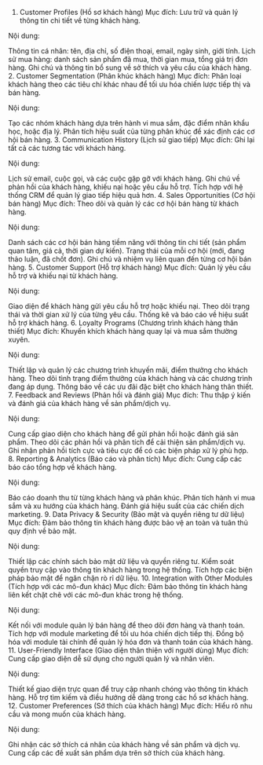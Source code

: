 1. Customer Profiles (Hồ sơ khách hàng)
Mục đích: Lưu trữ và quản lý thông tin chi tiết về từng khách hàng.

Nội dung:

Thông tin cá nhân: tên, địa chỉ, số điện thoại, email, ngày sinh, giới tính.
Lịch sử mua hàng: danh sách sản phẩm đã mua, thời gian mua, tổng giá trị đơn hàng.
Ghi chú và thông tin bổ sung về sở thích và yêu cầu của khách hàng.
2. Customer Segmentation (Phân khúc khách hàng)
Mục đích: Phân loại khách hàng theo các tiêu chí khác nhau để tối ưu hóa chiến lược tiếp thị và bán hàng.

Nội dung:

Tạo các nhóm khách hàng dựa trên hành vi mua sắm, đặc điểm nhân khẩu học, hoặc địa lý.
Phân tích hiệu suất của từng phân khúc để xác định các cơ hội bán hàng.
3. Communication History (Lịch sử giao tiếp)
Mục đích: Ghi lại tất cả các tương tác với khách hàng.

Nội dung:

Lịch sử email, cuộc gọi, và các cuộc gặp gỡ với khách hàng.
Ghi chú về phản hồi của khách hàng, khiếu nại hoặc yêu cầu hỗ trợ.
Tích hợp với hệ thống CRM để quản lý giao tiếp hiệu quả hơn.
4. Sales Opportunities (Cơ hội bán hàng)
Mục đích: Theo dõi và quản lý các cơ hội bán hàng từ khách hàng.

Nội dung:

Danh sách các cơ hội bán hàng tiềm năng với thông tin chi tiết (sản phẩm quan tâm, giá cả, thời gian dự kiến).
Trạng thái của mỗi cơ hội (mới, đang thảo luận, đã chốt đơn).
Ghi chú và nhiệm vụ liên quan đến từng cơ hội bán hàng.
5. Customer Support (Hỗ trợ khách hàng)
Mục đích: Quản lý yêu cầu hỗ trợ và khiếu nại từ khách hàng.

Nội dung:

Giao diện để khách hàng gửi yêu cầu hỗ trợ hoặc khiếu nại.
Theo dõi trạng thái và thời gian xử lý của từng yêu cầu.
Thống kê và báo cáo về hiệu suất hỗ trợ khách hàng.
6. Loyalty Programs (Chương trình khách hàng thân thiết)
Mục đích: Khuyến khích khách hàng quay lại và mua sắm thường xuyên.

Nội dung:

Thiết lập và quản lý các chương trình khuyến mãi, điểm thưởng cho khách hàng.
Theo dõi tình trạng điểm thưởng của khách hàng và các chương trình đang áp dụng.
Thông báo về các ưu đãi đặc biệt cho khách hàng thân thiết.
7. Feedback and Reviews (Phản hồi và đánh giá)
Mục đích: Thu thập ý kiến và đánh giá của khách hàng về sản phẩm/dịch vụ.

Nội dung:

Cung cấp giao diện cho khách hàng để gửi phản hồi hoặc đánh giá sản phẩm.
Theo dõi các phản hồi và phân tích để cải thiện sản phẩm/dịch vụ.
Ghi nhận phản hồi tích cực và tiêu cực để có các biện pháp xử lý phù hợp.
8. Reporting & Analytics (Báo cáo và phân tích)
Mục đích: Cung cấp các báo cáo tổng hợp về khách hàng.

Nội dung:

Báo cáo doanh thu từ từng khách hàng và phân khúc.
Phân tích hành vi mua sắm và xu hướng của khách hàng.
Đánh giá hiệu suất của các chiến dịch marketing.
9. Data Privacy & Security (Bảo mật và quyền riêng tư dữ liệu)
Mục đích: Đảm bảo thông tin khách hàng được bảo vệ an toàn và tuân thủ quy định về bảo mật.

Nội dung:

Thiết lập các chính sách bảo mật dữ liệu và quyền riêng tư.
Kiểm soát quyền truy cập vào thông tin khách hàng trong hệ thống.
Tích hợp các biện pháp bảo mật để ngăn chặn rò rỉ dữ liệu.
10. Integration with Other Modules (Tích hợp với các mô-đun khác)
Mục đích: Đảm bảo thông tin khách hàng liên kết chặt chẽ với các mô-đun khác trong hệ thống.

Nội dung:

Kết nối với module quản lý bán hàng để theo dõi đơn hàng và thanh toán.
Tích hợp với module marketing để tối ưu hóa chiến dịch tiếp thị.
Đồng bộ hóa với module tài chính để quản lý hóa đơn và thanh toán của khách hàng.
11. User-Friendly Interface (Giao diện thân thiện với người dùng)
Mục đích: Cung cấp giao diện dễ sử dụng cho người quản lý và nhân viên.

Nội dung:

Thiết kế giao diện trực quan để truy cập nhanh chóng vào thông tin khách hàng.
Hỗ trợ tìm kiếm và điều hướng dễ dàng trong các hồ sơ khách hàng.
12. Customer Preferences (Sở thích của khách hàng)
Mục đích: Hiểu rõ nhu cầu và mong muốn của khách hàng.

Nội dung:

Ghi nhận các sở thích cá nhân của khách hàng về sản phẩm và dịch vụ.
Cung cấp các đề xuất sản phẩm dựa trên sở thích của khách hàng.